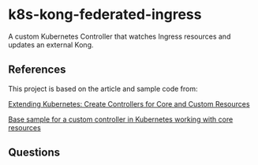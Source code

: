 # k8s-kong-federated-ingress

A custom Kubernetes Controller that watches Ingress resources and updates an external Kong. 

## References

This project is based on the article and sample code from:

[Extending Kubernetes: Create Controllers for Core and Custom Resources](https://medium.com/@trstringer/create-kubernetes-controllers-for-core-and-custom-resources-62fc35ad64a3)

[Base sample for a custom controller in Kubernetes working with core resources](https://github.com/trstringer/k8s-controller-core-resource)

## Questions
